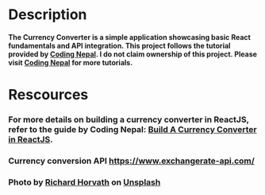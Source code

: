 # Description

#### The Currency Converter is a simple application showcasing basic React fundamentals and API integration. This project follows the tutorial provided by [Coding Nepal](https://www.codingnepalweb.com/). I do not claim ownership of this project. Please visit [Coding Nepal](https://www.codingnepalweb.com/) for more tutorials.

# Rescources

### For more details on building a currency converter in ReactJS, refer to the guide by Coding Nepal: [Build A Currency Converter in ReactJS](https://www.codingnepalweb.com/build-currency-converter-project-reactjs/).

### Currency conversion API https://www.exchangerate-api.com/

### Photo by <a href="https://unsplash.com/@ricvath?utm_content=creditCopyText&utm_medium=referral&utm_source=unsplash">Richard Horvath</a> on <a href="https://unsplash.com/photos/yellow-and-white-abstract-painting-_nWaeTF6qo0?utm_content=creditCopyText&utm_medium=referral&utm_source=unsplash">Unsplash</a>
  
